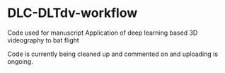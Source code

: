 # DLC-DLTdv-workflow
Code used for manuscript Application of deep learning based 3D videography to bat flight

Code is currently being cleaned up and commented on and uploading is ongoing.
